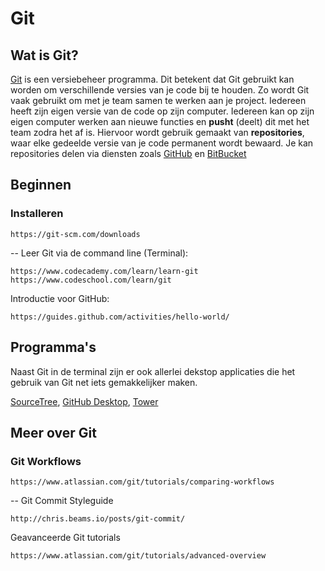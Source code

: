 # Git
## Wat is Git?
[Git](https://git-scm.com/) is een versiebeheer programma. 
Dit betekent dat Git gebruikt kan worden om verschillende versies van je code bij te houden.
Zo wordt Git vaak gebruikt om met je team samen te werken aan je project. 
Iedereen heeft zijn eigen versie van de code op zijn computer.
Iedereen kan op zijn eigen computer werken aan nieuwe functies en **pusht** (deelt) dit met het team zodra het af is. 
Hiervoor wordt gebruik gemaakt van **repositories**, waar elke gedeelde versie van je code permanent wordt bewaard.
Je kan repositories delen via diensten zoals [GitHub](https://github.com) en [BitBucket](https://bitbucket.org)

## Beginnen
### Installeren

```
https://git-scm.com/downloads
```
--
Leer Git via de command line (Terminal):

````
https://www.codecademy.com/learn/learn-git
https://www.codeschool.com/learn/git
````

Introductie voor GitHub:

````
https://guides.github.com/activities/hello-world/
````
## Programma's
Naast Git in de terminal zijn er ook allerlei dekstop applicaties die het gebruik van Git net iets gemakkelijker maken.

[SourceTree](https://www.sourcetreeapp.com/),
[GitHub Desktop](https://desktop.github.com/),
[Tower](https://www.git-tower.com)

## Meer over Git
### Git Workflows
```
https://www.atlassian.com/git/tutorials/comparing-workflows
```
--
Git Commit Styleguide

```
http://chris.beams.io/posts/git-commit/
```

Geavanceerde Git tutorials

```
https://www.atlassian.com/git/tutorials/advanced-overview
```
